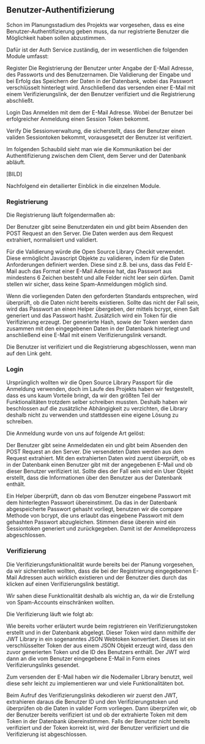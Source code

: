 ## Benutzer-Authentifizierung

Schon im Planungsstadium des Projekts war vorgesehen, dass es eine Benutzer-Authentifizierung geben muss, da nur registrierte Benutzer die Möglichkeit haben sollen abzustimmen.

Dafür ist der Auth Service zuständig, der im wesentlichen die folgenden Module umfasst:

Register
Die Registrierung der Benutzer unter Angabe der E-Mail Adresse, des Passworts und des Benutzernamen. Die Validierung der Eingabe und bei Erfolg das Speichern der Daten in der Datenbank, wobei das Passwort verschlüsselt hinterlegt wird. Anschließend das versenden einer E-Mail mit einem Verifizierungslink, der den Benutzer verifiziert und die Registrierung abschließt.

Login
Das Anmelden mit dem der E-Mail Adresse. Wobei der Benutzer bei erfolgreicher Anmeldung einen Session Token bekommt.

Verify
Die Sessionverwaltung, die sicherstellt, dass der Benutzer einen validen Sessiontoken bekommt, vorausgesetzt der Benutzer ist verifiziert.

Im folgenden Schaubild sieht man wie die Kommunikation bei der Authentifizierung zwischen dem Client, dem Server und der Datenbank abläuft.

[BILD]

Nachfolgend ein detailierter Einblick in die einzelnen Module.


### Registrierung

Die Registrierung läuft folgendermaßen ab:

Der Benutzer gibt seine Benutzerdaten ein und gibt beim Absenden den POST Request an den Server. Die Daten werden aus dem Request extrahiert, normalisiert und validiert.

Für die Validierung würde die Open Source Library Checkit verwendet. Diese ermöglicht Javascript Objekte zu validieren, indem für die Daten Anforderungen definiert werden.
Diese sind z.B. bei uns, dass das Feld E-Mail auch das Format einer E-Mail Adresse hat, das Passwort aus mindestens 6 Zeichen besteht und alle Felder nicht leer sein dürfen.
Damit stellen wir sicher, dass keine Spam-Anmeldungen möglich sind.

Wenn die vorliegenden Daten den geforderten Standards entsprechen, wird überprüft, ob die Daten nicht bereits existieren.
Sollte das nicht der Fall sein, wird das Passwort an einen Helper übergeben, der mittels bcrypt, einen Salt generiert und das Passwort hasht. Zusätzlich wird ein Token für die Verifizierung erzeugt. Der generierte Hash, sowie der Token werden dann zusammen mit den eingegebenen Daten in der Datenbank hinterlegt und anschließend eine E-Mail mit einem Verifizierungslink versandt.

Die Benutzer ist verifiziert und die Registrierung abgeschlossen, wenn man auf den Link geht.


### Login

Ursprünglich wollten wir die Open Source Library Passport für die Anmeldung verwenden, doch im Laufe des Projekts haben wir festgestellt, dass es uns kaum Vorteile bringt, da wir den größten Teil der Funktionalitäten trotzdem selber schreiben mussten. Deshalb haben wir beschlossen auf die zusätzliche Abhängigkeit zu verzichten, die Library deshalb nicht zu verwenden und stattdessen eine eigene Lösung zu schreiben.

Die Anmeldung wurde von uns auf folgende Art gelöst:

Der Benutzer gibt seine Anmeldedaten ein und gibt beim Absenden den POST Request an den Server. Die versendeten Daten werden aus dem Request extrahiert.
Mit den extrahierten Daten wird zuerst überprüft, ob es in der Datenbank einen Benutzer gibt mit der angegebenen E-Mail und ob dieser Benutzer verifiziert ist. Sollte dies der Fall sein wird ein User Objekt erstellt, dass die Informationen über den Benutzer aus der Datenbank enthält.

Ein Helper überprüft, dann ob das vom Benutzer eingebene Passwort mit dem hinterlegten Passwort übereinstimmt. Da das in der Datenbank abgespeicherte Passwort gehasht vorliegt, benutzen wir die compare Methode von bcrypt, die uns erlaubt das eingebene Passwort mit dem gehashten Passwort abzugleichen. Stimmen diese überein wird ein Sessiontoken generiert und zurückgegeben.
Damit ist der Anmeldeprozess abgeschlossen.


### Verifizierung

Die Verifizierungsfunktionalität wurde bereits bei der Planung vorgesehen, da wir sicherstellen wollten, dass die bei der Registrierung eingegebenen E-Mail Adressen auch wirklich existieren und der Benutzer dies durch das klicken auf einen Verifizierungslink bestätigt.

Wir sahen diese Funktionalität deshalb als wichtig an, da wir die Erstellung von Spam-Accounts einschränken wollten.

Die Verifizierung läuft wie folgt ab:

Wie bereits vorher erläutert wurde beim registrieren ein Verifizierungstoken erstellt und in der Datenbank abgelegt.
Dieser Token wird dann mithilfe der JWT Library in ein sogenanntes JSON Webtoken konvertiert. Dieses ist ein verschlüsselter Token der aus einem JSON Objekt erzeugt wird, dass den zuvor generierten Token und die ID des Benutzers enthält. Der JWT wird dann an die vom Benutzer eingegebene E-Mail in Form eines Verifizierungslinks gesendet.

Zum versenden der E-Mail haben wir die Nodemailer Library benutzt, weil diese sehr leicht zu implementieren war und viele Funktionalitäten bot.

Beim Aufruf des Verifizierungslinks dekodieren wir zuerst den JWT, extrahieren daraus die Benutzer ID und den Verifizierungstoken und überprüfen ob die Daten in valider Form vorliegen.
Dann überprüfen wir, ob der Benutzer bereits verifiziert ist und ob der extrahierte Token mit dem Token in der Datenbank übereinstimmen. Falls der Benutzer nicht bereits verifiziert und der Token korrekt ist, wird der Benutzer verifiziert und die Verifizierung ist abgeschlossen.
